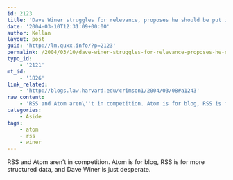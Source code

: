 ```yaml
---
id: 2123
title: 'Dave Winer struggles for relevance, proposes he should be put in charge of Atom'
date: '2004-03-10T12:31:09+00:00'
author: Kellan
layout: post
guid: 'http://lm.quxx.info/?p=2123'
permalink: /2004/03/10/dave-winer-struggles-for-relevance-proposes-he-should-be-put-in-charge-of-atom/
typo_id:
    - '2121'
mt_id:
    - '1826'
link_related:
    - 'http://blogs.law.harvard.edu/crimson1/2004/03/08#a1243'
raw_content:
    - 'RSS and Atom aren\''t in competition. Atom is for blog, RSS is for more structured data, and Dave Winer is just desperate.'
categories:
    - Aside
tags:
    - atom
    - rss
    - winer
---
```


RSS and Atom aren’t in competition. Atom is for blog, RSS is for more structured data, and Dave Winer is just desperate.